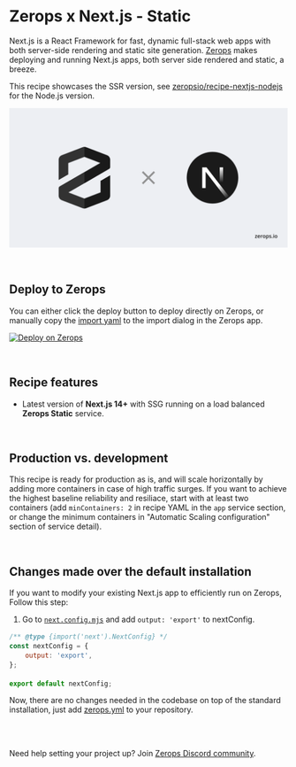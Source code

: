 # Zerops x Next.js - Static

Next.js is a React Framework for fast, dynamic full-stack web apps with both server-side rendering and static site generation. <a href="https://zerops.io/" target="_blank">Zerops</a> makes deploying and running Next.js apps, both server side rendered and static, a breeze.

This recipe showcases the SSR version, see [zeropsio/recipe-nextjs-nodejs](https://github.com/zeropsio/recipe-nextjs-nodejs) for the Node.js version.

![nextjs](https://github.com/zeropsio/recipe-shared-assets/blob/main/covers/svg/cover-nextjs.svg)

<br/>

## Deploy to Zerops

You can either click the deploy button to deploy directly on Zerops, or manually copy the [import yaml](https://github.com/zeropsio/recipe-nextjs-static/blob/main/zerops-project-import.yml) to the import dialog in the Zerops app.

[![Deploy on Zerops](https://github.com/zeropsio/recipe-shared-assets/blob/main/deploy-button/green/deploy-button.svg)](https://app.zerops.io/recipe/nextjs-static)

<br/>

## Recipe features
- Latest version of **Next.js 14+** with SSG running on a load balanced **Zerops Static** service.

<br/>

## Production vs. development
This recipe is ready for production as is, and will scale horizontally by adding more containers in case of high traffic surges. If you want to achieve the highest baseline reliability and resiliace, start with at least two containers (add `minContainers: 2` in recipe YAML in the `app` service section, or change the minimum containers in "Automatic Scaling configuration" section of service detail).

<br/>

## Changes made over the default installation
If you want to modify your existing Next.js app to efficiently run on Zerops, Follow this step:

1. Go to [`next.config.mjs`](https://github.com/zeropsio/recipe-nextjs-static/blob/main/next.config.mjs) and add `output: 'export'` to nextConfig.

```javascript
/** @type {import('next').NextConfig} */
const nextConfig = {
    output: 'export',
};

export default nextConfig;
```

Now, there are no changes needed in the codebase on top of the standard installation, just add [zerops.yml](https://github.com/zeropsio/recipe-nextjs-static/blob/main/zerops.yml) to your repository.

<br/>
<br/>

Need help setting your project up? Join [Zerops Discord community](https://discord.com/invite/WDvCZ54).
